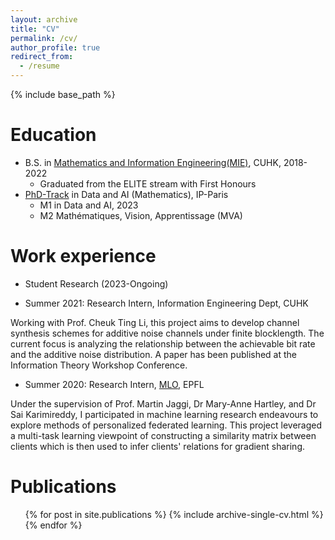 ```yaml
---
layout: archive
title: "CV"
permalink: /cv/
author_profile: true
redirect_from:
  - /resume
---
```


{% include base_path %}

Education
======
* B.S. in [Mathematics and Information Engineering(MIE)](https://www.ie.cuhk.edu.hk/programmes/bsc-in-mieg/), CUHK, 2018-2022 
  * Graduated from the ELITE stream with First Honours 
* [PhD-Track](https://www.ip-paris.fr/en/education/phd-track-applications-open-october-5th-january-12th-2024) in Data and AI (Mathematics), IP-Paris
  * M1 in Data and AI, 2023
  * M2 Mathématiques, Vision, Apprentissage (MVA)


Work experience
======

* Student Research (2023-Ongoing)

* Summer 2021: Research Intern, Information Engineering Dept, CUHK

Working with Prof. Cheuk Ting Li, this project aims to develop channel synthesis schemes for additive noise channels under finite blocklength. The current focus is analyzing the relationship between the achievable bit rate and the additive noise distribution. A paper has been published at the Information Theory Workshop Conference.

* Summer 2020: Research Intern, [MLO](https://www.epfl.ch/labs/mlo/), EPFL 

Under the supervision of Prof. Martin Jaggi, Dr Mary-Anne Hartley, and Dr Sai Karimireddy, I participated in machine learning research endeavours to explore methods of personalized federated learning. This project leveraged a multi-task learning viewpoint of constructing a similarity matrix between clients which is then used to infer clients' relations for gradient sharing. 
  
<!-- Skills
======
* Skill 1
* Skill 2
  * Sub-skill 2.1
  * Sub-skill 2.2
  * Sub-skill 2.3
* Skill 3 -->

Publications
======
  <ul>{% for post in site.publications %}
    {% include archive-single-cv.html %}
  {% endfor %}</ul>
  
<!-- Talks
======
  <ul>{% for post in site.talks %}
    {% include archive-single-talk-cv.html %}
  {% endfor %}</ul>
  
Teaching
======
  <ul>{% for post in site.teaching %}
    {% include archive-single-cv.html %}
  {% endfor %}</ul>
  
Service and leadership
======
* Currently signed in to 43 different slack teams -->

